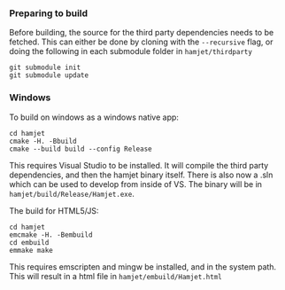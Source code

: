 ### Preparing to build

Before building, the source for the third party dependencies needs to be fetched.
This can either be done by cloning with the `--recursive` flag, or doing the following
in each submodule folder in `hamjet/thirdparty`

    git submodule init
    git submodule update

### Windows

To build on windows as a windows native app:

    cd hamjet
    cmake -H. -Bbuild
    cmake --build build --config Release

This requires Visual Studio to be installed. It will compile the third party
dependencies, and then the hamjet binary itself. There is also now a .sln which
can be used to develop from inside of VS. The binary will be in
`hamjet/build/Release/Hamjet.exe`.

The build for HTML5/JS:

    cd hamjet
    emcmake -H. -Bembuild
    cd embuild
    emmake make

This requires emscripten and mingw be installed, and in the system path. This
will result in a html file in `hamjet/embuild/Hamjet.html`
